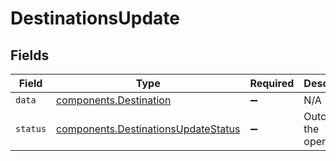# DestinationsUpdate


## Fields

| Field                                                                                  | Type                                                                                   | Required                                                                               | Description                                                                            | Example                                                                                |
| -------------------------------------------------------------------------------------- | -------------------------------------------------------------------------------------- | -------------------------------------------------------------------------------------- | -------------------------------------------------------------------------------------- | -------------------------------------------------------------------------------------- |
| `data`                                                                                 | [components.Destination](../../models/shared/destination.md)                           | :heavy_minus_sign:                                                                     | N/A                                                                                    |                                                                                        |
| `status`                                                                               | [components.DestinationsUpdateStatus](../../models/shared/destinationsupdatestatus.md) | :heavy_minus_sign:                                                                     | Outcome of the operation.                                                              | updated                                                                                |